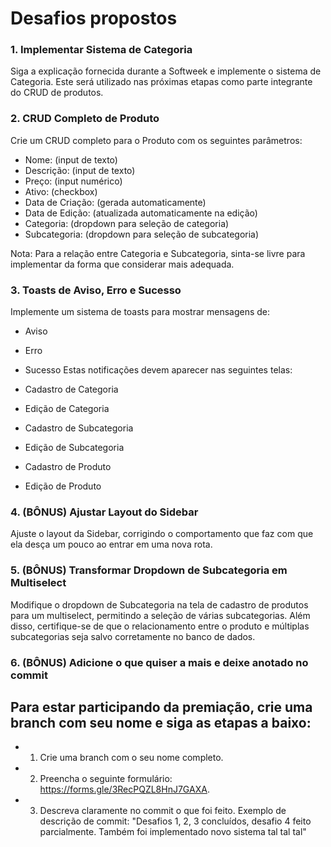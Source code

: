 # Desafios propostos

### 1. Implementar Sistema de Categoria
Siga a explicação fornecida durante a Softweek e implemente o sistema de Categoria. 
Este será utilizado nas próximas etapas como parte integrante do CRUD de produtos.

### 2. CRUD Completo de Produto
Crie um CRUD completo para o Produto com os seguintes parâmetros:

- Nome: (input de texto)
- Descrição: (input de texto)
- Preço: (input numérico)
- Ativo: (checkbox)
- Data de Criação: (gerada automaticamente)
- Data de Edição: (atualizada automaticamente na edição)
- Categoria: (dropdown para seleção de categoria)
- Subcategoria: (dropdown para seleção de subcategoria)

Nota: Para a relação entre Categoria e Subcategoria, sinta-se livre para implementar da forma que considerar mais adequada.

### 3. Toasts de Aviso, Erro e Sucesso
Implemente um sistema de toasts para mostrar mensagens de:

- Aviso
- Erro
- Sucesso
Estas notificações devem aparecer nas seguintes telas:

- Cadastro de Categoria
- Edição de Categoria
- Cadastro de Subcategoria
- Edição de Subcategoria
- Cadastro de Produto
- Edição de Produto

### 4. (BÔNUS) Ajustar Layout do Sidebar
Ajuste o layout da Sidebar, corrigindo o comportamento que faz com que ela desça um pouco ao entrar em uma nova rota.

### 5. (BÔNUS) Transformar Dropdown de Subcategoria em Multiselect
Modifique o dropdown de Subcategoria na tela de cadastro de produtos para um multiselect, 
permitindo a seleção de várias subcategorias. Além disso, certifique-se de que o relacionamento 
entre o produto e múltiplas subcategorias seja salvo corretamente no banco de dados.

### 6. (BÔNUS) Adicione o que quiser a mais e deixe anotado no commit

## Para estar participando da premiação, crie uma branch com seu nome e siga as etapas a baixo:

- 1. Crie uma branch com o seu nome completo.

- 2. Preencha o seguinte formulário: https://forms.gle/3RecPQZL8HnJ7GAXA.

- 3. Descreva claramente no commit o que foi feito. Exemplo de descrição de commit:
"Desafios 1, 2, 3 concluídos, desafio 4 feito parcialmente. Também foi implementado novo sistema tal tal tal"
